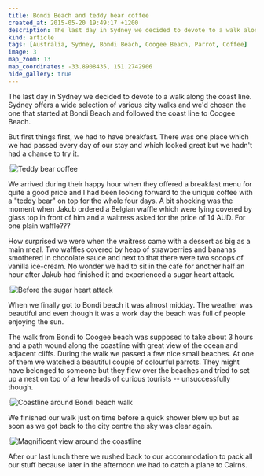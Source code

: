 ```yaml
---
title: Bondi Beach and teddy bear coffee
created_at: 2015-05-20 19:49:17 +1200
description: The last day in Sydney we decided to devote to a walk along the coast line. Sydney offers a wide selection of various city walks and we'd chosen the one that started at Bondi Beach and followed the coast line to Coogee Beach.
kind: article
tags: [Australia, Sydney, Bondi Beach, Coogee Beach, Parrot, Coffee]
image: 3
map_zoom: 13
map_coordinates: -33.8908435, 151.2742906
hide_gallery: true
---
```


The last day in Sydney we decided to devote to a walk along the coast line. Sydney offers a wide selection of various city walks and we'd chosen the one that started at Bondi Beach and followed the coast line to Coogee Beach.

But first things first, we had to have breakfast. There was one place which we had passed every day of our stay and which looked great but we hadn't had a chance to try it.

!![Teddy bear coffee](1)

We arrived during their happy hour when they offered a breakfast menu for quite a good price and I had been looking forward to the unique coffee with a "teddy bear" on top for the whole four days. A bit shocking was the moment when Jakub ordered a Belgian waffle which were lying covered by glass top in front of him and a waitress asked for the price of 14 AUD. For one plain waffle???

How surprised we were when the waitress came with a dessert as big as a main meal. Two waffles covered by heap of strawberries and bananas smothered in chocolate sauce and next to that there were  two scoops of vanilla ice-cream. No wonder we had to sit in the café for another half an hour after Jakub had finished it and experienced a sugar heart attack.

!![Before the sugar heart attack](2)

When we finally got to Bondi beach it was almost midday. The weather was beautiful and even though it was a work day the beach was full of people enjoying the sun.

The walk from Bondi to Coogee beach was supposed to take about 3 hours and a path wound along the coastline with great view of the ocean and adjacent cliffs. During the walk we passed a few nice small beaches. At one of them we watched a beautiful couple of colourful parrots. They might have belonged to someone but they flew over the beaches and tried to set up a nest on top of a few heads of curious tourists -- unsuccessfully though.

!![Coastline around Bondi beach walk](4)

We finished our walk just on time before a quick shower blew up but as soon as we got back to the city centre the sky was clear again.

!![Magnificent view around the coastline](5)

After our last lunch there we rushed back to our accommodation to pack all our stuff because later in the afternoon we had to catch a plane to Cairns.
